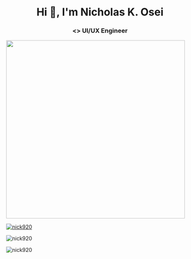 <h1 align="center">Hi 👋, I'm Nicholas K. Osei</h1>
<h3 align="center"><> UI/UX Engineer </></h3>
<img src="https://cdn.dribbble.com/users/1162077/screenshots/3848914/programmer.gif" alt="" style="width: 30rem;">

<p align="left"> <a href="https://github.com/ryo-ma/github-profile-trophy"><img src="https://github-profile-trophy.vercel.app/?username=nick920" alt="nick920" /></a> </p>



<p><img align="center" src="https://github-readme-stats.vercel.app/api/top-langs?username=nick920&show_icons=true&locale=en&layout=compact" alt="nick920" /></p>

<p><img align="center" src="https://github-readme-streak-stats.herokuapp.com/?user=nick920&" alt="nick920" /></p>



